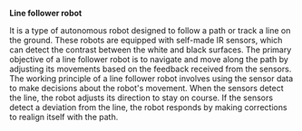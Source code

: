 **Line follower robot** 

It is a type of autonomous robot designed to follow a path or track a line on the ground. These robots are equipped with self-made IR sensors, which can detect the contrast between the white and black surfaces. The primary objective of a line follower robot is to navigate and move along the path by adjusting its movements based on the feedback received from the sensors.
The working principle of a line follower robot involves using the sensor data to make decisions about the robot's movement. When the sensors detect the line, the robot adjusts its direction to stay on course. If the sensors detect a deviation from the line, the robot responds by making corrections to realign itself with the path.
